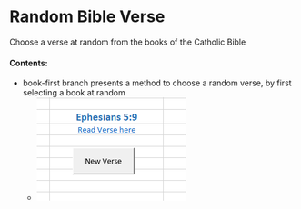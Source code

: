 # Random Bible Verse
Choose a verse at random from the books of the Catholic Bible

#### Contents:
* book-first branch presents a method to choose a random verse, by first selecting a book at random
  * ![rntv screenshot](https://github.com/joyous-work/RBV/blob/book-first/rntv.png)
